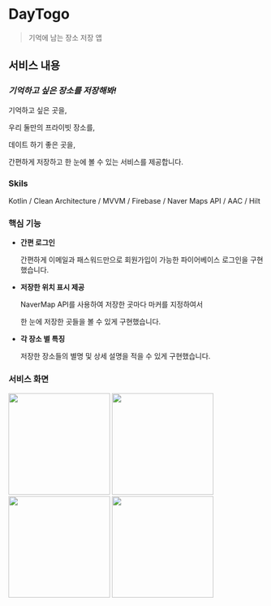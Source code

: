 # DayTogo
> 기억에 남는 장소 저장 앱

## 서비스 내용

### *기억하고 싶은 장소를 저장해봐!*

기억하고 싶은 곳을,

우리 둘만의 프라이빗 장소를,

데이트 하기 좋은 곳을,

간편하게 저장하고 한 눈에 볼 수 있는 서비스를 제공합니다.

### Skils
Kotlin / Clean Architecture / MVVM / Firebase / Naver Maps API / AAC / Hilt


### 핵심 기능

- **간편 로그인**
    
     간편하게 이메일과 패스워드만으로 회원가입이 가능한 파이어베이스 로그인을 구현했습니다.
    
- **저장한 위치 표시 제공**
    
    NaverMap API를 사용하여 저장한 곳마다 마커를 지정하여서
    
    한 눈에 저장한 곳들을 볼 수 있게 구현했습니다.
    
- **각 장소 별 특징**
    
    저장한 장소들의 별명 및 상세 설명을 적을 수 있게 구현했습니다.
    
### 서비스 화면
<div> 
    <img width="200" src ="https://user-images.githubusercontent.com/37494776/186362380-5a2f779b-f1ad-482a-a1d2-03c2273497be.jpeg"> 
     <img width="200" src ="https://user-images.githubusercontent.com/37494776/186362538-44e975ae-6da0-45e0-85ee-14107c89732a.jpeg"> 
      <img width="200" src ="https://user-images.githubusercontent.com/37494776/186362554-70c8d3b8-af7b-47a3-bfb4-8e33c8d508a7.jpeg"> 
    <img width="200" src ="https://user-images.githubusercontent.com/37494776/186362516-4c6e351d-d6b6-4159-9f9f-529b6472f26a.jpeg"> 
  
  

</div> 
